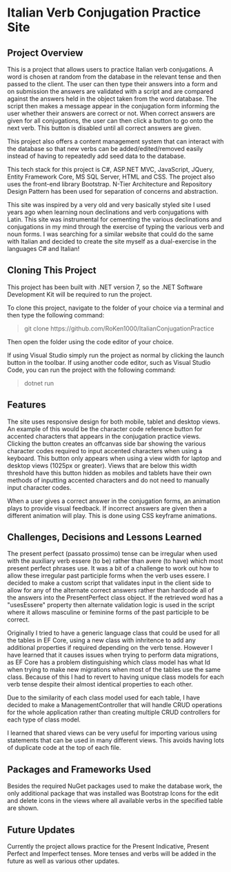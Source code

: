 # Italian Verb Conjugation Practice Site

## Project Overview
This is a project that allows users to practice Italian verb conjugations. A word is chosen at random from the database in the relevant tense and then passed to the client. The user can then type their answers into a form and on submission the answers are validated with a script and are compared against the answers held in the object taken from the word database. The script then makes a message appear in the conjugation form informing the user whether their answers are correct or not. When correct answers are given for all conjugations, the user can then click a button to go onto the next verb. This button is disabled until all correct answers are given. 

This project also offers a content management system that can interact with the database so that new verbs can be added/edited/removed  easily instead of having to repeatedly add seed data to the database.

This tech stack for this project is C#, ASP.NET MVC, JavaScript, JQuery, Entity Framework Core, MS SQL Server, HTML and CSS. The project also uses the front-end library Bootstrap. N-Tier Architecture and Repository Design Pattern has been used for separation of concerns and abstraction. 

This site was inspired by a very old and very basically styled site I used years ago when learning noun declinations and verb conjugations with Latin. This site was instrumental for cementing the various declinations and conjugations in my mind through the exercise of typing the various verb and noun forms. I was searching for a similar website that could do the same with Italian and decided to create the site myself as a dual-exercise in the languages C# and Italian!

## Cloning This Project

This project has been built with .NET version 7, so the .NET Software Development Kit will be required to run the project. 

To clone this project, navigate to the folder of your choice via a terminal and then type the following command:

> git clone <span>https://</span>github.com/RoKen1000/ItalianConjugationPractice

Then open the folder using the code editor of your choice.

If using Visual Studio simply run the project as normal by clicking the launch button in the toolbar. If using another code editor, such as Visual Studio Code, you can run the project with the following command:

> dotnet run

## Features

The site uses responsive design for both mobile, tablet and desktop views. An example of this would be the character code reference button for accented characters that appears in the conjugation practice views. Clicking the button creates an offcanvas side bar showing the various character codes required to input accented characters when using a keyboard. This button only appears when using a view width for laptop and desktop views (1025px or greater). Views that are below this width threshold have this button hidden as mobiles and tablets have their own methods of inputting accented characters and do not need to manually input character codes.

When a user gives a correct answer in the conjugation forms, an animation plays to provide visual feedback. If incorrect answers are given then a different animation will play. This is done using CSS keyframe animations. 

## Challenges, Decisions and Lessons Learned
The present perfect (passato prossimo) tense can be irregular when used with the auxiliary verb essere (to be) rather than avere (to have) which most present perfect phrases use. It was a bit of a challenge to work out how to allow these irregular past participle forms when the verb uses essere. I decided to make a custom script that validates input in the client side to allow for any of the alternate correct answers rather than hardcode all of the answers into the PresentPerfect class object. If the retrieved word has a "usesEssere" property then alternate validation logic is used in the script where it allows masculine or feminine forms of the past participle to be correct. 

Originally I tried to have a generic language class that could be used for all the tables in EF Core, using a new class with inhritence to add any additional properties if required depending on the verb tense. However I have learned that it causes issues when trying to perform data migrations, as EF Core has a problem distinguishing which class model has what Id when trying to make new migrations when most of the tables use the same class. Because of this I had to revert to having unique class models for each verb tense despite their almost identical properties to each other.

Due to the similarity of each class model used for each table, I have decided to make a ManagementController that will handle CRUD operations for the whole application rather than creating multiple CRUD controllers for each type of class model.

I learned that shared views can be very useful for importing various using statements that can be used in many different views. This avoids having lots of duplicate code at the top of each file.

## Packages and Frameworks Used

Besides the required NuGet packages used to make the database work, the only additional package that was installed was Bootstrap Icons for the edit and delete icons in the views where all available verbs in the specified table are shown.

## Future Updates

Currently the project allows practice for the Present Indicative, Present Perfect and Imperfect tenses. More tenses and verbs will be added in the future as well as various other updates.
